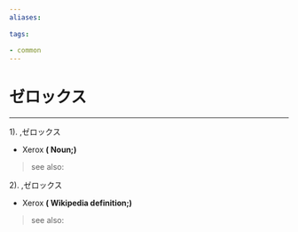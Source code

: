 ```yaml
---
aliases:
    
tags:
    
- common
---
```


# ゼロックス
---
1).
,ゼロックス

- Xerox
**( Noun;)**
> see also: 
            
2).
,ゼロックス

- Xerox
**( Wikipedia definition;)**
> see also: 
            